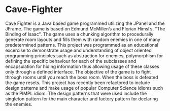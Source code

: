 # Cave-Fighter
Cave Fighter is a Java based game programmed utilizing the JPanel and the JFrame. The game is based on Edmund McMillen’s and Florian Himsl’s, "The Binding of Isaac". The game uses a chunking algorithm to procedurally generate room layouts and fills them with random enemies in one of many predetermined patterns. This project was programmed as an educational excercise to demonstrate usage and understanding of object oriented programming principles such as abstraction for enemies, polymorphism for defining the specific behaviour for each of the subclasses and encapsulation for hiding information thus allowing usage of these classes only through a defined interface. The objective of the game is to fight through rooms until you reach the boss room. When the boss is defeated the game resets. This project has recently been refactored to include design patterns and make usage of popular Computer Science idioms such as the PIMPL idiom. The design patterns that were used include the singleton pattern for the main character and factory pattern for declaring the enemies.
